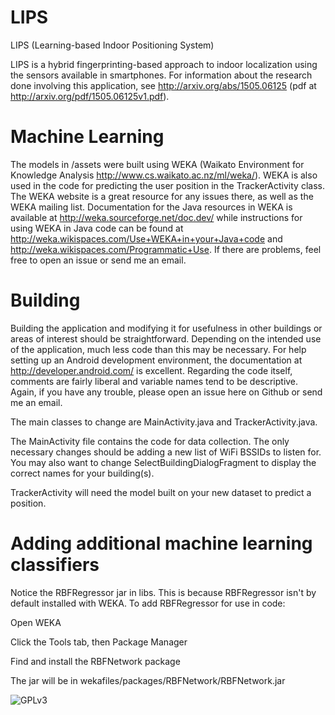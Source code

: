 # LIPS
LIPS (Learning-based Indoor Positioning System)

LIPS is a hybrid fingerprinting-based approach to indoor localization using the sensors available in smartphones. For information about the research done involving this application, see http://arxiv.org/abs/1505.06125 (pdf at http://arxiv.org/pdf/1505.06125v1.pdf).

# Machine Learning
The models in /assets were built using WEKA (Waikato Environment for Knowledge Analysis http://www.cs.waikato.ac.nz/ml/weka/). WEKA is also used in the code for predicting the user position in the TrackerActivity class. The WEKA website is a great resource for any issues there, as well as the WEKA mailing list. Documentation for the Java resources in WEKA is available at http://weka.sourceforge.net/doc.dev/ while instructions for using WEKA in Java code can be found at http://weka.wikispaces.com/Use+WEKA+in+your+Java+code and http://weka.wikispaces.com/Programmatic+Use. If there are problems, feel free to open an issue or send me an email.

# Building
Building the application and modifying it for usefulness in other buildings or areas of interest should be straightforward. Depending on the intended use of the application, much less code than this may be necessary. For help setting up an Android development environment, the documentation at http://developer.android.com/ is excellent. Regarding the code itself, comments are fairly liberal and variable names tend to be descriptive. Again, if you have any trouble, please open an issue here on Github or send me an email.

The main classes to change are MainActivity.java and TrackerActivity.java.

The MainActivity file contains the code for data collection. The only necessary changes should be adding a new list of WiFi BSSIDs to listen for. You may also want to change SelectBuildingDialogFragment to display the correct names for your building(s).

TrackerActivity will need the model built on your new dataset to predict a position.

# Adding additional machine learning classifiers
Notice the RBFRegressor jar in libs. This is because RBFRegressor isn't by default installed with WEKA. To add RBFRegressor for use in code:

Open WEKA

Click the Tools tab, then Package Manager

Find and install the RBFNetwork package

The jar will be in wekafiles/packages/RBFNetwork/RBFNetwork.jar

![GPLv3](http://www.gnu.org/graphics/gplv3-127x51.png)
